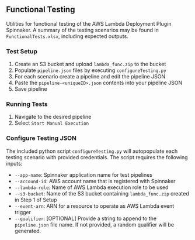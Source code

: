 ## Functional Testing
Utilities for functional testing of the AWS Lambda Deployment Plugin Spinnaker. A summary of the testing scenarios may be found in `FunctionalTests.xlsx`, including expected outputs.

### Test Setup
1. Create an S3 bucket and upload `lambda_func.zip` to the bucket
2. Populate `pipeline.json` files by executing `configureTesting.py`
3. For each scenario create a pipeline and edit the pipeline JSON
4. Paste the `pipeline-<uniqueID>.json` contents into your pipeline JSON
5. Save pipeline


### Running Tests
1. Navigate to the desired pipeline
2. Select `Start Manual Execution`

### Configure Testing JSON
The included python script `configureTesting.py` will autopopulate each testing scenario with provided credentials. The script requires the following inputs:

- `--app-name`: Spinnaker application name for test pipelines
- `--accound-id`: AWS account name that is registered with Spinnaker
- `--lambda-role`: Name of AWS Lambda execution role to be used
- `--s3-bucket`: Name of the S3 bucket containing `lambda_func.zip` created in Step 1 of Setup
- `--event-arn`: ARN for a resource to operate as AWS Lambda event trigger
- `--qualifier`: [OPTIONAL] Provide a string to append to the `pipeline.json` file name. If not provided, a random qualifier will be generated.

